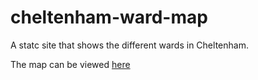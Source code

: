 # cheltenham-ward-map
A statc site that shows the different wards in Cheltenham.

The map can be viewed [here](https://slifty.github.io/cheltenham-ward-map/)
